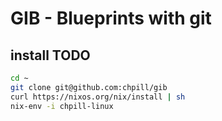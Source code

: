 # GIB - Blueprints with git


## install TODO

```sh
cd ~
git clone git@github.com:chpill/gib
curl https://nixos.org/nix/install | sh
nix-env -i chpill-linux
```
